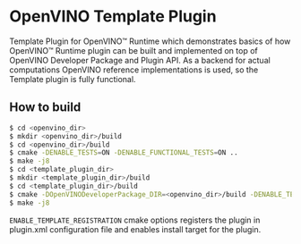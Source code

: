 # OpenVINO Template Plugin

Template Plugin for OpenVINO™ Runtime which demonstrates basics of how OpenVINO™ Runtime plugin can be built and implemented on top of OpenVINO Developer Package and Plugin API.
As a backend for actual computations OpenVINO reference implementations is used, so the Template plugin is fully functional.

## How to build

```bash
$ cd <openvino_dir>
$ mkdir <openvino_dir>/build
$ cd <openvino_dir>/build
$ cmake -DENABLE_TESTS=ON -DENABLE_FUNCTIONAL_TESTS=ON ..
$ make -j8
$ cd <template_plugin_dir>
$ mkdir <template_plugin_dir>/build
$ cd <template_plugin_dir>/build
$ cmake -DOpenVINODeveloperPackage_DIR=<openvino_dir>/build -DENABLE_TEMPLATE_REGISTRATION=ON ..
$ make -j8
```

`ENABLE_TEMPLATE_REGISTRATION` cmake options registers the plugin in plugin.xml configuration file and enables install target for the plugin.
